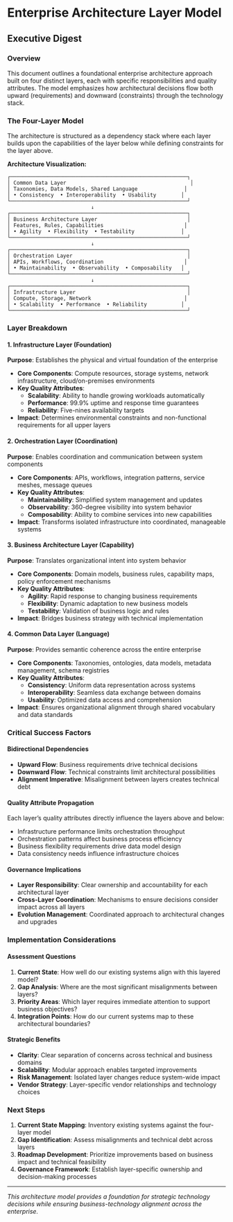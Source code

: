 # Enterprise Architecture Layer Model

## Executive Digest

### Overview

This document outlines a foundational enterprise architecture approach built on four distinct layers, each with specific responsibilities and quality attributes. The model emphasizes how architectural decisions flow both upward (requirements) and downward (constraints) through the technology stack.

### The Four-Layer Model

The architecture is structured as a dependency stack where each layer builds upon the capabilities of the layer below while defining constraints for the layer above.

**Architecture Visualization:**

```
┌─────────────────────────────────────────────────────────┐
│ Common Data Layer                                        │
│ Taxonomies, Data Models, Shared Language               │
│ • Consistency  • Interoperability  • Usability        │
└─────────────────────────────────────────────────────────┘
                           ↓
┌─────────────────────────────────────────────────────────┐
│ Business Architecture Layer                             │
│ Features, Rules, Capabilities                          │
│ • Agility  • Flexibility  • Testability               │
└─────────────────────────────────────────────────────────┘
                           ↓
┌─────────────────────────────────────────────────────────┐
│ Orchestration Layer                                     │
│ APIs, Workflows, Coordination                          │
│ • Maintainability  • Observability  • Composability   │
└─────────────────────────────────────────────────────────┘
                           ↓
┌─────────────────────────────────────────────────────────┐
│ Infrastructure Layer                                    │
│ Compute, Storage, Network                              │
│ • Scalability  • Performance  • Reliability           │
└─────────────────────────────────────────────────────────┘
```

### Layer Breakdown

#### 1. Infrastructure Layer (Foundation)

**Purpose**: Establishes the physical and virtual foundation of the enterprise

- **Core Components**: Compute resources, storage systems, network infrastructure, cloud/on-premises environments
- **Key Quality Attributes**:
  - **Scalability**: Ability to handle growing workloads automatically
  - **Performance**: 99.9% uptime and response time guarantees
  - **Reliability**: Five-nines availability targets
- **Impact**: Determines environmental constraints and non-functional requirements for all upper layers

#### 2. Orchestration Layer (Coordination)

**Purpose**: Enables coordination and communication between system components

- **Core Components**: APIs, workflows, integration patterns, service meshes, message queues
- **Key Quality Attributes**:
  - **Maintainability**: Simplified system management and updates
  - **Observability**: 360-degree visibility into system behavior
  - **Composability**: Ability to combine services into new capabilities
- **Impact**: Transforms isolated infrastructure into coordinated, manageable systems

#### 3. Business Architecture Layer (Capability)

**Purpose**: Translates organizational intent into system behavior

- **Core Components**: Domain models, business rules, capability maps, policy enforcement mechanisms
- **Key Quality Attributes**:
  - **Agility**: Rapid response to changing business requirements
  - **Flexibility**: Dynamic adaptation to new business models
  - **Testability**: Validation of business logic and rules
- **Impact**: Bridges business strategy with technical implementation

#### 4. Common Data Layer (Language)

**Purpose**: Provides semantic coherence across the entire enterprise

- **Core Components**: Taxonomies, ontologies, data models, metadata management, schema registries
- **Key Quality Attributes**:
  - **Consistency**: Uniform data representation across systems
  - **Interoperability**: Seamless data exchange between domains
  - **Usability**: Optimized data access and comprehension
- **Impact**: Ensures organizational alignment through shared vocabulary and data standards

### Critical Success Factors

#### Bidirectional Dependencies

- **Upward Flow**: Business requirements drive technical decisions
- **Downward Flow**: Technical constraints limit architectural possibilities
- **Alignment Imperative**: Misalignment between layers creates technical debt

#### Quality Attribute Propagation

Each layer’s quality attributes directly influence the layers above and below:

- Infrastructure performance limits orchestration throughput
- Orchestration patterns affect business process efficiency
- Business flexibility requirements drive data model design
- Data consistency needs influence infrastructure choices

#### Governance Implications

- **Layer Responsibility**: Clear ownership and accountability for each architectural layer
- **Cross-Layer Coordination**: Mechanisms to ensure decisions consider impact across all layers
- **Evolution Management**: Coordinated approach to architectural changes and upgrades

### Implementation Considerations

#### Assessment Questions

1. **Current State**: How well do our existing systems align with this layered model?
1. **Gap Analysis**: Where are the most significant misalignments between layers?
1. **Priority Areas**: Which layer requires immediate attention to support business objectives?
1. **Integration Points**: How do our current systems map to these architectural boundaries?

#### Strategic Benefits

- **Clarity**: Clear separation of concerns across technical and business domains
- **Scalability**: Modular approach enables targeted improvements
- **Risk Management**: Isolated layer changes reduce system-wide impact
- **Vendor Strategy**: Layer-specific vendor relationships and technology choices

### Next Steps

1. **Current State Mapping**: Inventory existing systems against the four-layer model
1. **Gap Identification**: Assess misalignments and technical debt across layers
1. **Roadmap Development**: Prioritize improvements based on business impact and technical feasibility
1. **Governance Framework**: Establish layer-specific ownership and decision-making processes

-----

*This architecture model provides a foundation for strategic technology decisions while ensuring business-technology alignment across the enterprise.*
